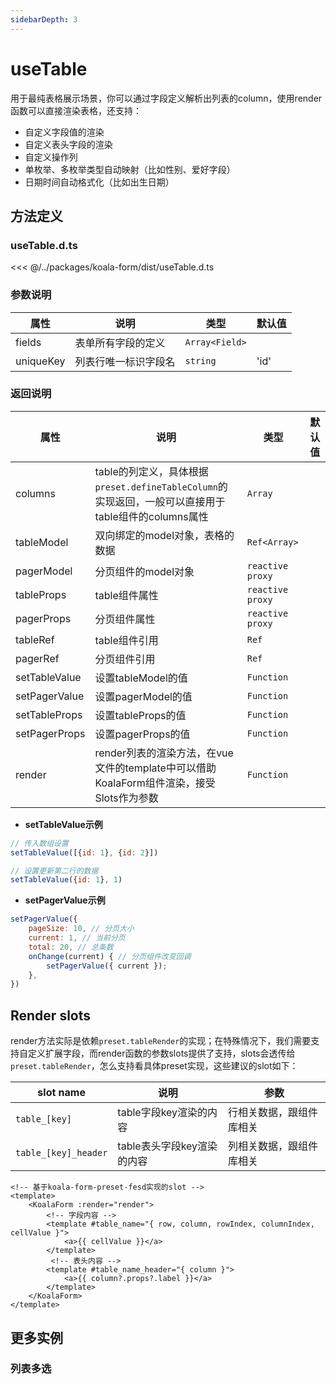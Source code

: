```yaml
---
sidebarDepth: 3
---
```

# useTable

用于最纯表格展示场景，你可以通过字段定义解析出列表的column，使用render函数可以直接渲染表格，还支持：
- 自定义字段值的渲染
- 自定义表头字段的渲染
- 自定义操作列
- 单枚举、多枚举类型自动映射（比如性别、爱好字段）
- 日期时间自动格式化（比如出生日期）

<ExampleDoc>
<UseTable>
</UseTable>
<template #code>

<<< @/examples/UseTable.vue

<<< @/examples/user.js

</template>
</ExampleDoc>


## 方法定义
### useTable.d.ts
<<< @/../packages/koala-form/dist/useTable.d.ts

### 参数说明

| 属性         | 说明                    | 类型              | 默认值                |
| ------------ | ----------------------- | ----------------- | --------------------- |
| fields | 表单所有字段的定义 | `Array<Field>` |
| uniqueKey | 列表行唯一标识字段名| `string` | 'id'

### 返回说明

| 属性         | 说明                    | 类型              | 默认值                |
| ------------ | ----------------------- | ----------------- | --------------------- |
| columns | table的列定义，具体根据`preset.defineTableColumn`的实现返回，一般可以直接用于table组件的columns属性 | `Array`
| tableModel | 双向绑定的model对象，表格的数据 | `Ref<Array>`
| pagerModel | 分页组件的model对象| `reactive proxy`
| tableProps | table组件属性| `reactive proxy`
| pagerProps | 分页组件属性| `reactive proxy`
| tableRef | table组件引用 | `Ref`
| pagerRef | 分页组件引用 | `Ref`
| setTableValue | 设置tableModel的值| `Function`
| setPagerValue | 设置pagerModel的值| `Function`
| setTableProps | 设置tableProps的值| `Function`
| setPagerProps | 设置pagerProps的值| `Function`
| render | render列表的渲染方法，在vue文件的template中可以借助KoalaForm组件渲染，接受Slots作为参数 | `Function`

- **setTableValue示例**

```js
// 传入数组设置
setTableValue([{id: 1}, {id: 2}])

// 设置更新第二行的数据
setTableValue({id: 1}, 1)
```

- **setPagerValue示例**

```js
setPagerValue({
    pageSize: 10, // 分页大小
    current: 1, // 当前分页
    total: 20, // 总条数
    onChange(current) { // 分页组件改变回调
        setPagerValue({ current });
    },
})
```
## Render slots
render方法实际是依赖`preset.tableRender`的实现；在特殊情况下，我们需要支持自定义扩展字段，而render函数的参数slots提供了支持，slots会透传给`preset.tableRender`，怎么支持看具体preset实现，这些建议的slot如下：

| slot name    | 说明                    | 参数               |
| ------------ | ----------------------- | ----------------- |
| `table_[key]`  | table字段key渲染的内容 | 行相关数据，跟组件库相关 |
| `table_[key]_header`  | table表头字段key渲染的内容 | 列相关数据，跟组件库相关 |

```vue
<!-- 基于koala-form-preset-fesd实现的slot -->
<template>
    <KoalaForm :render="render">
        <!-- 字段内容 -->
        <template #table_name="{ row, column, rowIndex, columnIndex, cellValue }">
            <a>{{ cellValue }}</a>
        </template>
         <!-- 表头内容 -->
        <template #table_name_header="{ column }">
            <a>{{ column?.props?.label }}</a>
        </template>
    </KoalaForm>
</template>

```

## 更多实例

### 列表多选
<ExampleDoc>
<MultipleTable>
</MultipleTable>
<template #code>

<<< @/examples/MultipleTable.vue

</template>
</ExampleDoc>